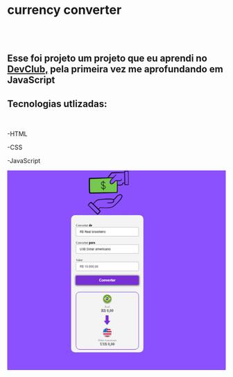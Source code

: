 <h1>currency converter</h1>
<br>
<br>
<h2>Esse foi projeto um projeto que eu aprendi no <a href="https://rodolfomori.com.br/devclub">DevClub,</a> pela primeira vez me aprofundando em JavaScript</h2>

 ## Tecnologias utlizadas:
<br>
 <p>-HTML</p>
 <p>-CSS</p>
 <p>-JavaScript</p>

<img src="https://github.com/gustavosousa19/currency-converter/blob/main/assets/desktop.png?raw=true">
